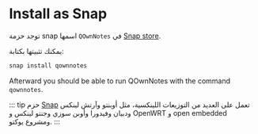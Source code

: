 # Install as Snap

توجد حزمة snap اسمها `QOwnNotes` في [Snap store](https://snapcraft.io/qownnotes).

يمكنك تثبيتها بكتابة:

```bash
snap install qownnotes
```

Afterward you should be able to run QOwnNotes with the command `qownnotes`.

::: tip
حزم [Snap](http://snapcraft.io) تعمل على العديد من التوزيعات اللينكسية، مثل أوبنتو وآرتش&nbsp;لينكس ودبيان وفيدورا وأوبن&nbsp;سوزي وجنتو&nbsp;لينكس و&nbsp;OpenWRT و&nbsp;open&nbsp;embedded ومشروع&nbsp;يوكتو.
:::
